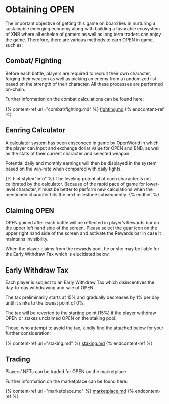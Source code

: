 # Obtaining OPEN

The important objective of getting this game on board lies in nurturing a sustainable emerging economy along with building a favorable ecosystem of XNB where all echelon of gamers as well as long term traders can enjoy the game. Therefore, there are various methods to earn OPEN in game, such as:

## Combat/ Fighting

Before each battle, players are required to recruit their own character, forging their weapon as well as picking an enemy from a randomized list based on the strength of their character. All these processes are performed on-chain.

Further information on the combat calculations can be found here:

{% content-ref url="combat/fighting.md" %}
[fighting.md](combat/fighting.md)
{% endcontent-ref %}

## Eanring Calculator

A calculator system has been ensconced in game by OpenWorld in which the player can input and exchange dollar value for OPEN and BNB, as well as the stats of their current character and selected weapon.

Potential daily and monthly earnings will then be displayed in the system based on the win-rate when compared with daily fights.

{% hint style="info" %}
The leveling potential of each character is not calibrated by the calculator. Because of the rapid pace of game for lower-level character, it must be better to perform new calculations when the mentioned character hits the next milestone subsequently.
{% endhint %}

## Claiming OPEN

OPEN gained after each battle will be reflected in player’s Rewards bar on the upper left hand side of the screen. Please select the gear icon on the upper right hand side of the screen and activate the Rewards bar in case it maintains invisibility.

When the player claims from the rewards pool, he or she may be liable for the Early Withdraw Tax which is elucidated below.

## Early Withdraw Tax

Each player is subject to an Early Withdraw Tax which disincentives the day-to-day withdrawing and sale of OPEN.

The tax preliminarily starts at 15% and gradually decreases by 1% per day until it sinks to the lowest point of 0%.

The tax will be reverted to the starting point (15%) if the player withdraw OPEN or stakes unclaimed OPEN on the staking pool.

Those, who attempt to avoid the tax, kindly find the attached below for your further consideration:

{% content-ref url="staking.md" %}
[staking.md](staking.md)
{% endcontent-ref %}

## Trading

Players’ NFTs can be traded for OPEN on the marketplace

Further information on the marketplace can be found here:

{% content-ref url="marketplace.md" %}
[marketplace.md](marketplace.md)
{% endcontent-ref %}
